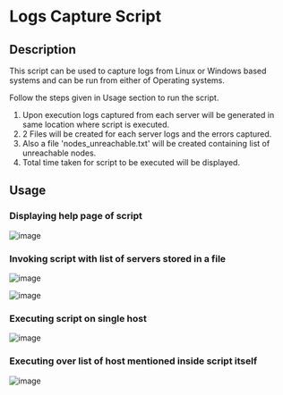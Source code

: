 # Logs Capture Script

## Description ##

This script can be used to capture logs from Linux or Windows based systems and can be run from either of Operating systems. 

Follow the steps given in Usage section to run the script. 

1. Upon execution logs captured from each server will be generated in same location where script is executed. 
2. 2 Files will be created for each server logs and the errors captured.
3. Also a file 'nodes_unreachable.txt' will be created containing list of unreachable nodes.
4. Total time taken for script to be executed will be displayed.


## Usage ##

### Displaying help page of script ###

![image](https://user-images.githubusercontent.com/38517925/188445414-ccbd19cf-cc15-42be-9d51-9f1d793f5a14.png)

### Invoking script with list of servers stored in a file ###

![image](https://user-images.githubusercontent.com/38517925/188544517-f24f6240-c209-4c1e-8da1-f78961f33118.png)

![image](https://user-images.githubusercontent.com/38517925/188544548-9c510b5f-43b2-4907-9490-8c9fd76f2f56.png)

### Executing script on single host ###

![image](https://user-images.githubusercontent.com/38517925/188544576-933ac710-ddfb-4341-b908-dbd4bebcb56b.png)

### Executing over list of host mentioned inside script itself ###

![image](https://user-images.githubusercontent.com/38517925/188544689-c3f8a22e-666d-49f5-a4a7-6a307d63f140.png)
